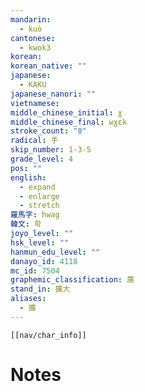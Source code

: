 ```yaml
---
mandarin:
  - kuò
cantonese:
  - kwok3
korean:
korean_native: ""
japanese:
  - KAKU
japanese_nanori: ""
vietnamese:
middle_chinese_initial: ɣ
middle_chinese_final: wɣɛk
stroke_count: "8"
radical: 手
skip_number: 1-3-5
grade_level: 4
pos: ""
english:
  - expand
  - enlarge
  - stretch
羅馬字: hwag
韓文: 확
joyo_level: ""
hsk_level: ""
hanmun_edu_level: ""
danayo_id: 4118
mc_id: 7504
graphemic_classification: 廣
stand_in: 擴大
aliases:
  - 擴
---
```

```meta-bind-embed
[[nav/char_info]]
```

# Notes
